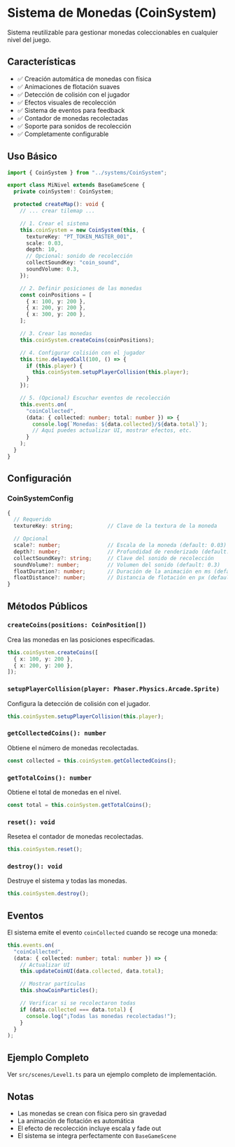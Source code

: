 # Sistema de Monedas (CoinSystem)

Sistema reutilizable para gestionar monedas coleccionables en cualquier nivel del juego.

## Características

- ✅ Creación automática de monedas con física
- ✅ Animaciones de flotación suaves
- ✅ Detección de colisión con el jugador
- ✅ Efectos visuales de recolección
- ✅ Sistema de eventos para feedback
- ✅ Contador de monedas recolectadas
- ✅ Soporte para sonidos de recolección
- ✅ Completamente configurable

## Uso Básico

```typescript
import { CoinSystem } from "../systems/CoinSystem";

export class MiNivel extends BaseGameScene {
  private coinSystem!: CoinSystem;

  protected createMap(): void {
    // ... crear tilemap ...

    // 1. Crear el sistema
    this.coinSystem = new CoinSystem(this, {
      textureKey: "PT_TOKEN_MASTER_001",
      scale: 0.03,
      depth: 10,
      // Opcional: sonido de recolección
      collectSoundKey: "coin_sound",
      soundVolume: 0.3,
    });

    // 2. Definir posiciones de las monedas
    const coinPositions = [
      { x: 100, y: 200 },
      { x: 200, y: 200 },
      { x: 300, y: 200 },
    ];

    // 3. Crear las monedas
    this.coinSystem.createCoins(coinPositions);

    // 4. Configurar colisión con el jugador
    this.time.delayedCall(100, () => {
      if (this.player) {
        this.coinSystem.setupPlayerCollision(this.player);
      }
    });

    // 5. (Opcional) Escuchar eventos de recolección
    this.events.on(
      "coinCollected",
      (data: { collected: number; total: number }) => {
        console.log(`Monedas: ${data.collected}/${data.total}`);
        // Aquí puedes actualizar UI, mostrar efectos, etc.
      }
    );
  }
}
```

## Configuración

### CoinSystemConfig

```typescript
{
  // Requerido
  textureKey: string;           // Clave de la textura de la moneda

  // Opcional
  scale?: number;               // Escala de la moneda (default: 0.03)
  depth?: number;               // Profundidad de renderizado (default: 10)
  collectSoundKey?: string;     // Clave del sonido de recolección
  soundVolume?: number;         // Volumen del sonido (default: 0.3)
  floatDuration?: number;       // Duración de la animación en ms (default: 1000)
  floatDistance?: number;       // Distancia de flotación en px (default: 5)
}
```

## Métodos Públicos

### `createCoins(positions: CoinPosition[])`

Crea las monedas en las posiciones especificadas.

```typescript
this.coinSystem.createCoins([
  { x: 100, y: 200 },
  { x: 200, y: 200 },
]);
```

### `setupPlayerCollision(player: Phaser.Physics.Arcade.Sprite)`

Configura la detección de colisión con el jugador.

```typescript
this.coinSystem.setupPlayerCollision(this.player);
```

### `getCollectedCoins(): number`

Obtiene el número de monedas recolectadas.

```typescript
const collected = this.coinSystem.getCollectedCoins();
```

### `getTotalCoins(): number`

Obtiene el total de monedas en el nivel.

```typescript
const total = this.coinSystem.getTotalCoins();
```

### `reset(): void`

Resetea el contador de monedas recolectadas.

```typescript
this.coinSystem.reset();
```

### `destroy(): void`

Destruye el sistema y todas las monedas.

```typescript
this.coinSystem.destroy();
```

## Eventos

El sistema emite el evento `coinCollected` cuando se recoge una moneda:

```typescript
this.events.on(
  "coinCollected",
  (data: { collected: number; total: number }) => {
    // Actualizar UI
    this.updateCoinUI(data.collected, data.total);

    // Mostrar partículas
    this.showCoinParticles();

    // Verificar si se recolectaron todas
    if (data.collected === data.total) {
      console.log("¡Todas las monedas recolectadas!");
    }
  }
);
```

## Ejemplo Completo

Ver `src/scenes/Level1.ts` para un ejemplo completo de implementación.

## Notas

- Las monedas se crean con física pero sin gravedad
- La animación de flotación es automática
- El efecto de recolección incluye escala y fade out
- El sistema se integra perfectamente con `BaseGameScene`
